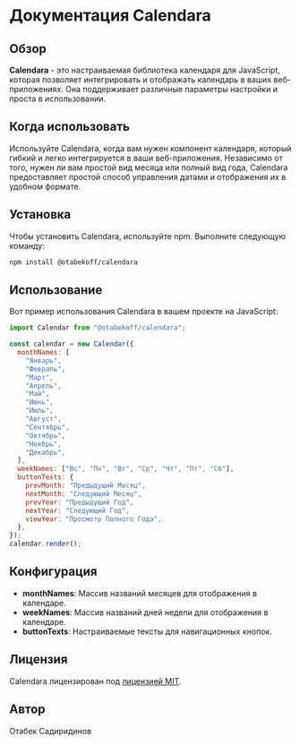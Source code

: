 # Документация Calendara

## Обзор

**Calendara** - это настраиваемая библиотека календаря для JavaScript, которая позволяет интегрировать и отображать календарь в ваших веб-приложениях. Она поддерживает различные параметры настройки и проста в использовании.

## Когда использовать

Используйте Calendara, когда вам нужен компонент календаря, который гибкий и легко интегрируется в ваши веб-приложения. Независимо от того, нужен ли вам простой вид месяца или полный вид года, Calendara предоставляет простой способ управления датами и отображения их в удобном формате.

## Установка

Чтобы установить Calendara, используйте npm. Выполните следующую команду:

```bash
npm install @otabekoff/calendara
```

## Использование

Вот пример использования Calendara в вашем проекте на JavaScript:

```js
import Calendar from "@otabekoff/calendara";

const calendar = new Calendar({
  monthNames: [
    "Январь",
    "Февраль",
    "Март",
    "Апрель",
    "Май",
    "Июнь",
    "Июль",
    "Август",
    "Сентябрь",
    "Октябрь",
    "Ноябрь",
    "Декабрь",
  ],
  weekNames: ["Вс", "Пн", "Вт", "Ср", "Чт", "Пт", "Сб"],
  buttonTexts: {
    prevMonth: "Предыдущий Месяц",
    nextMonth: "Следующий Месяц",
    prevYear: "Предыдущий Год",
    nextYear: "Следующий Год",
    viewYear: "Просмотр Полного Года",
  },
});
calendar.render();
```

## Конфигурация

- **monthNames**: Массив названий месяцев для отображения в календаре.
- **weekNames**: Массив названий дней недели для отображения в календаре.
- **buttonTexts**: Настраиваемые тексты для навигационных кнопок.

## Лицензия

Calendara лицензирован под [лицензией MIT](../../LICENSE.txt).

## Автор

Отабек Садиридинов
